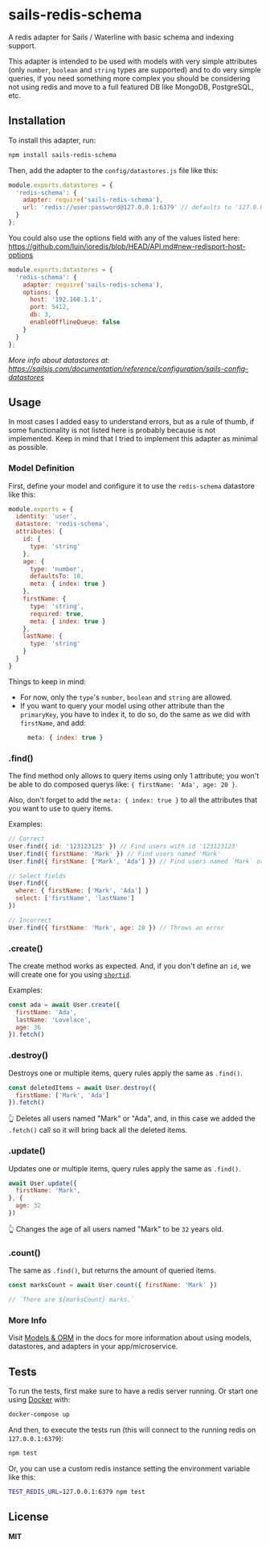 # sails-redis-schema

A redis adapter for Sails / Waterline with basic schema and indexing support.

This adapter is intended to be used with models with very simple attributes
(only `number`, `boolean` and `string` types are supported) and to do very simple queries,
if you need something more complex you should be considering not using redis
and move to a full featured DB like MongoDB, PostgreSQL, etc.

## Installation

To install this adapter, run:

```sh
npm install sails-redis-schema
```

Then, add the adapter to the `config/datastores.js` file like this:

```javascript
module.exports.datastores = {
  'redis-schema': {
    adapter: require('sails-redis-schema'),
    url: 'redis://user:password@127.0.0.1:6379' // defaults to '127.0.0.1:6379'
  }
};
```

You could also use the options field with any of the values listed here:
https://github.com/luin/ioredis/blob/HEAD/API.md#new-redisport-host-options

```javascript
module.exports.datastores = {
  'redis-schema': {
    adapter: require('sails-redis-schema'),
    options: {
      host: '192.168.1.1',
      port: 5412,
      db: 3,
      enableOfflineQueue: false
    }
  }
};
```

_More info about datastores at: https://sailsjs.com/documentation/reference/configuration/sails-config-datastores_

## Usage

In most cases I added easy to understand errors, but as a rule of thumb, if
some functionality is not listed here is probably because is not implemented.
Keep in mind that I tried to implement this adapter as minimal as possible.

### Model Definition

First, define your model and configure it to use the `redis-schema` datastore
like this:

```javascript
module.exports = {
  identity: 'user',
  datastore: 'redis-schema',
  attributes: {
    id: {
      type: 'string'
    },
    age: {
      type: 'number',
      defaultsTo: 18,
      meta: { index: true }
    },
    firstName: {
      type: 'string',
      required: true,
      meta: { index: true }
    },
    lastName: {
      type: 'string'
    }
  }
}
```

Things to keep in mind:
* For now, only the `type`'s `number`, `boolean` and `string` are allowed.
* If you want to query your model using other attribute than the `primaryKey`,
  you have to index it, to do so, do the same as we did with `firstName`,
  and add:
  ```javascript
    meta: { index: true }
  ```

### .find()

The find method only allows to query items using only 1 attribute; you won't
be able to do composed querys like: `{ firstName: 'Ada', age: 20 }`.

Also, don't forget to add the `meta: { index: true }` to all the attributes that
you want to use to query items.

Examples:

```javascript
// Correct
User.find({ id: '123123123' }) // Find users with id '123123123'
User.find({ firstName: 'Mark' }) // Find users named 'Mark'
User.find({ firstName: ['Mark', 'Ada'] }) // Find users named `Mark` or `Ada`

// Select fields
User.find({
  where: { firstName: ['Mark', 'Ada'] }
  select: ['firstName', 'lastName']
})

// Incorrect
User.find({ firstName: 'Mark', age: 20 }) // Throws an error
```

### .create()

The create method works as expected. And, if you don't define an `id`, we will
create one for you using [`shortid`](https://npmjs.com/package/shortid).

Examples:

```javascript
const ada = await User.create({
  firstName: 'Ada',
  lastName: 'Lovelace',
  age: 36
}).fetch()
```

### .destroy()

Destroys one or multiple items, query rules apply the same as `.find()`.

```javascript
const deletedItems = await User.destroy({
  firstName: ['Mark', 'Ada']
}).fetch()
```

👆 Deletes all users named "Mark" or "Ada", and, in this case we added the
`.fetch()` call so it will bring back all the deleted items.

### .update()

Updates one or multiple items, query rules apply the same as `.find()`.

```javascript
await User.update({
  firstName: 'Mark',
}, {
  age: 32
})
```

👆 Changes the age of all users named "Mark" to be `32` years old.

### .count()

The same as `.find()`, but returns the amount of queried items.

```javascript
const marksCount = await User.count({ firstName: 'Mark' })

// `There are ${marksCount} marks.`
```

### More Info

Visit [Models & ORM](https://sailsjs.com/docs/concepts/models-and-orm) in the
docs for more information about using models, datastores, and adapters
in your app/microservice.

## Tests
To run the tests, first make sure to have a redis server running. Or start one
using [Docker](https://docker.com) with:

```sh
docker-compose up
```

And then, to execute the tests run (this will connect to the running redis on `127.0.0.1:6379`):
```sh
npm test
```

Or, you can use a custom redis instance setting the environment variable like this:
```sh
TEST_REDIS_URL=127.0.0.1:6379 npm test
```

## License

**MIT**
